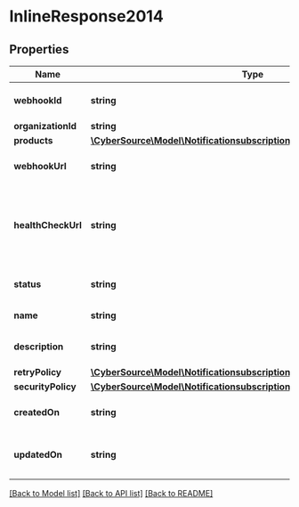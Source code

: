 # InlineResponse2014

## Properties
Name | Type | Description | Notes
------------ | ------------- | ------------- | -------------
**webhookId** | **string** | Webhook Id. This is generated by the server. | [optional] 
**organizationId** | **string** | Organization ID. | [optional] 
**products** | [**\CyberSource\Model\Notificationsubscriptionsv2webhooksProducts[]**](Notificationsubscriptionsv2webhooksProducts.md) |  | [optional] 
**webhookUrl** | **string** | The client&#39;s endpoint (URL) to receive webhooks. | [optional] 
**healthCheckUrl** | **string** | The client&#39;s health check endpoint (URL). This should be as close as possible to the actual webhookUrl. | [optional] 
**status** | **string** | Webhook status. | [optional] [default to 'INACTIVE']
**name** | **string** | Client friendly webhook name. | [optional] 
**description** | **string** | Client friendly webhook description. | [optional] 
**retryPolicy** | [**\CyberSource\Model\Notificationsubscriptionsv2webhooksRetryPolicy**](Notificationsubscriptionsv2webhooksRetryPolicy.md) |  | [optional] 
**securityPolicy** | [**\CyberSource\Model\Notificationsubscriptionsv2webhooksSecurityPolicy**](Notificationsubscriptionsv2webhooksSecurityPolicy.md) |  | [optional] 
**createdOn** | **string** | Date on which webhook was created/registered. | [optional] 
**updatedOn** | **string** | Date on which webhook was most recently updated. | [optional] 

[[Back to Model list]](../README.md#documentation-for-models) [[Back to API list]](../README.md#documentation-for-api-endpoints) [[Back to README]](../README.md)


